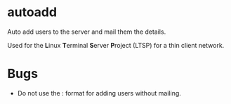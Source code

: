 # autoadd
Auto add users to the server and mail them the details.

Used for the **L**inux **T**erminal **S**erver **P**roject (LTSP) for a thin client network.

# Bugs
* Do not use the <username>:<email> format for adding users without mailing.
